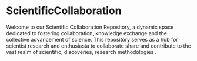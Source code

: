 # ScientificCollaboration
Welcome to our Scientific Collaboration Repository, a dynamic space dedicated to fostering collaboration, knowledge exchange and the collective advancement of science. This repository serves as a hub for scientist research and enthusiasta to collaborate share and contribute to the vast realm of scientific, discoveries, research methodologies .
